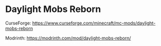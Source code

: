# Daylight Mobs Reborn
CurseForge: https://www.curseforge.com/minecraft/mc-mods/daylight-mobs-reborn

Modrinth: https://modrinth.com/mod/daylight-mobs-reborn/

